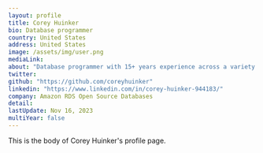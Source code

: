 ```yaml
---
layout: profile
title: Corey Huinker
bio: Database programmer
country: United States
address: United States
image: /assets/img/user.png
mediaLink:
about: "Database programmer with 15+ years experience across a variety of industries. Specialties: Multiple database products (Oracle, Postgres, Snowflake, MySQL, Redshift, SQLServer, Sybase, DB2, Informix, etc). Writer of several PostgreSQL extensions. PostgreSQL hacker with a few minor commits under his belt."
twitter:
github: "https://github.com/coreyhuinker"
linkedin: "https://www.linkedin.com/in/corey-huinker-944183/"
company: Amazon RDS Open Source Databases
detail:
lastUpdate: Nov 16, 2023
multiYear: false
---
```


This is the body of Corey Huinker's profile page.
